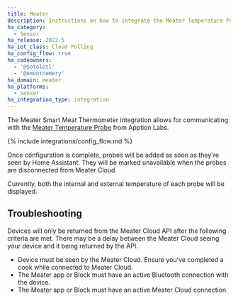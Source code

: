 ```yaml
---
title: Meater
description: Instructions on how to integrate the Meater Temperature Probe within Home Assistant.
ha_category:
  - Sensor
ha_release: 2022.5
ha_iot_class: Cloud Polling
ha_config_flow: true
ha_codeowners:
  - '@Sotolotl'
  - '@emontnemery'
ha_domain: meater
ha_platforms:
  - sensor
ha_integration_type: integration
---
```


The Meater Smart Meat Thermometer integration allows for communicating with the [Meater Temperature Probe](https://meater.com/) from Apption Labs.

{% include integrations/config_flow.md %}

Once configuration is complete, probes will be added as soon as they're seen by Home Assistant. They will be marked unavailable when the probes are disconnected from Meater Cloud.

Currently, both the internal and external temperature of each probe will be displayed.

## Troubleshooting

Devices will only be returned from the Meater Cloud API after the following criteria are met. There may be a delay between the Meater Cloud seeing your device and it being returned by the API.

- Device must be seen by the Meater Cloud. Ensure you've completed a cook while connected to Meater Cloud.
- The Meater app or Block must have an active Bluetooth connection with the device.
- The Meater app or Block must have an active Meater Cloud connection.
